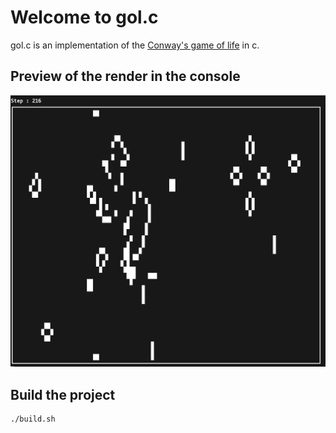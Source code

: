 # Welcome to gol.c

gol.c is an implementation of the [Conway's game of life](https://en.wikipedia.org/wiki/Conway%27s_Game_of_Life) in c.

## Preview of the render in the console

![GOL Preview](preview.png)

## Build the project

```bash
./build.sh
```
